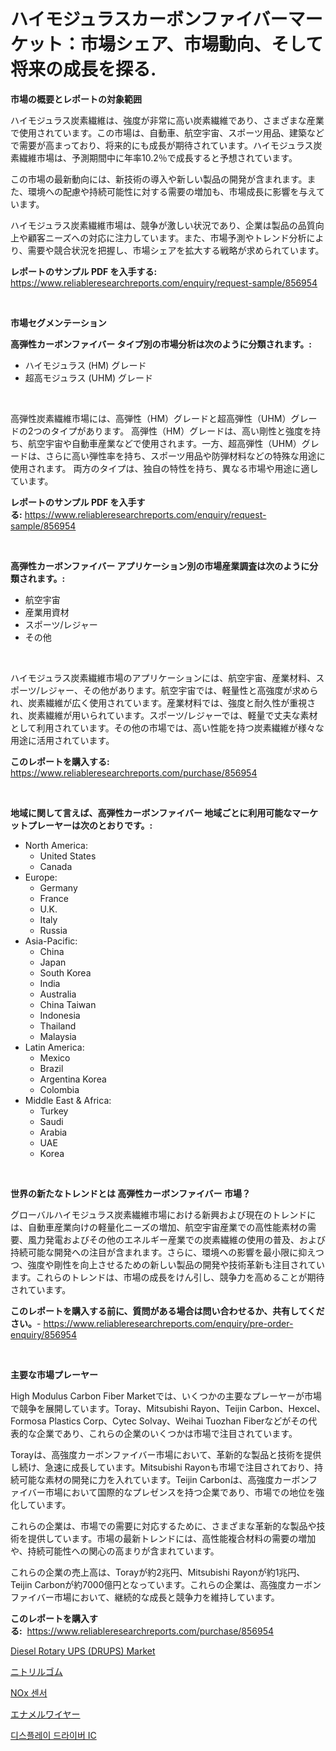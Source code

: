 <p><h1>ハイモジュラスカーボンファイバーマーケット：市場シェア、市場動向、そして将来の成長を探る.</h1></p><p><strong>市場の概要とレポートの対象範囲</strong></p>
<p><p>ハイモジュラス炭素繊維は、強度が非常に高い炭素繊維であり、さまざまな産業で使用されています。この市場は、自動車、航空宇宙、スポーツ用品、建築などで需要が高まっており、将来的にも成長が期待されています。ハイモジュラス炭素繊維市場は、予測期間中に年率10.2％で成長すると予想されています。</p><p>この市場の最新動向には、新技術の導入や新しい製品の開発が含まれます。また、環境への配慮や持続可能性に対する需要の増加も、市場成長に影響を与えています。</p><p>ハイモジュラス炭素繊維市場は、競争が激しい状況であり、企業は製品の品質向上や顧客ニーズへの対応に注力しています。また、市場予測やトレンド分析により、需要や競合状況を把握し、市場シェアを拡大する戦略が求められています。</p></p>
<p><strong>レポートのサンプル PDF を入手する:</strong> <a href="https://www.reliableresearchreports.com/enquiry/request-sample/856954">https://www.reliableresearchreports.com/enquiry/request-sample/856954</a></p>
<p>&nbsp;</p>
<p><strong>市場セグメンテーション</strong></p>
<p><strong>高弾性カーボンファイバー タイプ別の市場分析は次のように分類されます。:</strong></p>
<p><ul><li>ハイモジュラス (HM) グレード</li><li>超高モジュラス (UHM) グレード</li></ul></p>
<p>&nbsp;</p>
<p><p>高弾性炭素繊維市場には、高弾性（HM）グレードと超高弾性（UHM）グレードの2つのタイプがあります。 高弾性（HM）グレードは、高い剛性と強度を持ち、航空宇宙や自動車産業などで使用されます。一方、超高弾性（UHM）グレードは、さらに高い弾性率を持ち、スポーツ用品や防弾材料などの特殊な用途に使用されます。 両方のタイプは、独自の特性を持ち、異なる市場や用途に適しています。</p></p>
<p><strong>レポートのサンプル PDF を入手する:</strong>&nbsp;<a href="https://www.reliableresearchreports.com/enquiry/request-sample/856954">https://www.reliableresearchreports.com/enquiry/request-sample/856954</a></p>
<p>&nbsp;</p>
<p><strong> 高弾性カーボンファイバー アプリケーション別の市場産業調査は次のように分類されます。:</strong></p>
<p><ul><li>航空宇宙</li><li>産業用資材</li><li>スポーツ/レジャー</li><li>その他</li></ul></p>
<p>&nbsp;</p>
<p><p>ハイモジュラス炭素繊維市場のアプリケーションには、航空宇宙、産業材料、スポーツ/レジャー、その他があります。航空宇宙では、軽量性と高強度が求められ、炭素繊維が広く使用されています。産業材料では、強度と耐久性が重視され、炭素繊維が用いられています。スポーツ/レジャーでは、軽量で丈夫な素材として利用されています。その他の市場では、高い性能を持つ炭素繊維が様々な用途に活用されています。</p></p>
<p><strong>このレポートを購入する:</strong>&nbsp; <a href="https://www.reliableresearchreports.com/purchase/856954">https://www.reliableresearchreports.com/purchase/856954</a></p>
<p>&nbsp;</p>
<p><strong>地域に関して言えば、高弾性カーボンファイバー 地域ごとに利用可能なマーケットプレーヤーは次のとおりです。:</strong></p>
<p><ul>
    <li>
        North America:
        <ul>
            <li>United States</li>
            <li>Canada</li>
        </ul>
    </li>
    <li>
        Europe:
        <ul>
            <li>Germany</li>
            <li>France</li>
            <li>U.K.</li>
            <li>Italy</li>
            <li>Russia</li>
        </ul>
    </li>
    <li>
        Asia-Pacific:
        <ul>
            <li>China</li>
            <li>Japan</li>
            <li>South Korea</li>
            <li>India</li>
            <li>Australia</li>
            <li>China Taiwan</li>
            <li>Indonesia</li>
            <li>Thailand</li>
            <li>Malaysia</li>
        </ul>
    </li>
    <li>
        Latin America:
        <ul>
            <li>Mexico</li>
            <li>Brazil</li>
            <li>Argentina Korea</li>
            <li>Colombia</li>
        </ul>
    </li>
    <li>
        Middle East & Africa:
        <ul>
            <li>Turkey</li>
            <li>Saudi</li>
            <li>Arabia</li>
            <li>UAE</li>
            <li>Korea</li>
        </ul>
    </li>
    </ul></p>
<p>&nbsp;</p>
<p><strong>世界の新たなトレンドとは 高弾性カーボンファイバー 市場？</strong></p>
<p><p>グローバルハイモジュラス炭素繊維市場における新興および現在のトレンドには、自動車産業向けの軽量化ニーズの増加、航空宇宙産業での高性能素材の需要、風力発電およびその他のエネルギー産業での炭素繊維の使用の普及、および持続可能な開発への注目が含まれます。さらに、環境への影響を最小限に抑えつつ、強度や剛性を向上させるための新しい製品の開発や技術革新も注目されています。これらのトレンドは、市場の成長をけん引し、競争力を高めることが期待されています。</p></p>
<p><strong>このレポートを購入する前に、質問がある場合は問い合わせるか、共有してください。</strong>- <a href="https://www.reliableresearchreports.com/enquiry/pre-order-enquiry/856954">https://www.reliableresearchreports.com/enquiry/pre-order-enquiry/856954</a></p>
<p>&nbsp;</p>
<p><strong>主要な市場プレーヤー</strong></p>
<p><p>High Modulus Carbon Fiber Marketでは、いくつかの主要なプレーヤーが市場で競争を展開しています。Toray、Mitsubishi Rayon、Teijin Carbon、Hexcel、Formosa Plastics Corp、Cytec Solvay、Weihai Tuozhan Fiberなどがその代表的な企業であり、これらの企業のいくつかは市場で注目されています。</p><p>Torayは、高強度カーボンファイバー市場において、革新的な製品と技術を提供し続け、急速に成長しています。Mitsubishi Rayonも市場で注目されており、持続可能な素材の開発に力を入れています。Teijin Carbonは、高強度カーボンファイバー市場において国際的なプレゼンスを持つ企業であり、市場での地位を強化しています。</p><p>これらの企業は、市場での需要に対応するために、さまざまな革新的な製品や技術を提供しています。市場の最新トレンドには、高性能複合材料の需要の増加や、持続可能性への関心の高まりが含まれています。</p><p>これらの企業の売上高は、Torayが約2兆円、Mitsubishi Rayonが約1兆円、Teijin Carbonが約7000億円となっています。これらの企業は、高強度カーボンファイバー市場において、継続的な成長と競争力を維持しています。</p></p>
<p><strong>このレポートを購入する:</strong>&nbsp;&nbsp;<a href="https://www.reliableresearchreports.com/purchase/856954">https://www.reliableresearchreports.com/purchase/856954</a></p>
<p><p><a href="https://github.com/AKSHATREPORTPRIME/Market-Research-Report-List-4/blob/main/diesel-rotary-ups-drups-market.md">Diesel Rotary UPS (DRUPS) Market</a></p><p><a href="https://medium.com/@lewis15david/%E3%83%8B%E3%83%88%E3%83%AA%E3%83%AB%E3%82%B4%E3%83%A0%E5%B8%82%E5%A0%B4%E3%83%AC%E3%83%9D%E3%83%BC%E3%83%88%E3%81%AF-%E3%81%93%E3%81%AE%E5%B8%82%E5%A0%B4%E3%81%AE%E6%9C%80%E6%96%B0%E3%83%88%E3%83%AC%E3%83%B3%E3%83%89%E3%82%84%E6%88%90%E9%95%B7%E6%A9%9F%E4%BC%9A%E3%82%92%E6%98%8E%E3%82%89%E3%81%8B%E3%81%AB%E3%81%97%E3%81%A6%E3%81%84%E3%81%BE%E3%81%99-e5937c85a6db">ニトリルゴム</a></p><p><a href="https://github.com/rsg307664904/Market-Research-Report-List-1/blob/main/116214315853.md">NOx 센서</a></p><p><a href="https://github.com/xtkhtofdt934839/Market-Research-Report-List-1/blob/main/909848717054.md">エナメルワイヤー</a></p><p><a href="https://medium.com/@davionolson1/%EB%94%94%EC%8A%A4%ED%94%8C%EB%A0%88%EC%9D%B4-%EB%93%9C%EB%9D%BC%EC%9D%B4%EB%B2%84-ic-%EC%8B%9C%EC%9E%A5%EC%9D%80-%EC%8B%9C%EC%9E%A5-%EC%A0%90%EC%9C%A0%EC%9C%A8-%ED%81%AC%EA%B8%B0-%EB%B0%8F-2031%EB%85%84%EA%B9%8C%EC%A7%80-%EC%98%88%EC%83%81%EB%90%9C-%EC%98%88%EC%B8%A1%EC%97%90-%EC%B4%88%EC%A0%90%EC%9D%84-%EB%A7%9E%EC%B6%94%EA%B3%A0-%EC%9E%88%EC%8A%B5%EB%8B%88%EB%8B%A4-95c0f559480e">디스플레이 드라이버 IC</a></p></p>
